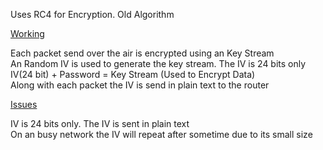 Uses RC4 for Encryption. Old Algorithm

<u>Working</u>
  
Each packet send over the air is encrypted using an Key Stream  
An Random IV is used to generate the key stream. The IV is 24 bits only  
IV(24 bit) + Password = Key Stream (Used to Encrypt Data)  
Along with each packet the IV is send in plain text to the router

<u>Issues</u>
  
IV is 24 bits only. The IV is sent in plain text  
On an busy network the IV will repeat after sometime due to its small size
